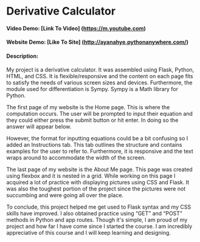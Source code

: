# Derivative Calculator
#### Video Demo:  [Link To Video] (https://m.youtube.com)
#### Website Demo: [Like To Site] (http://ayanahye.pythonanywhere.com/)
#### Description:

My project is a derivative calculator. It was assembled using Flask, Python, HTML, and CSS. It is flexible/responsive and the content on each page fits to satisfy the needs of various screen sizes and devices. Furthermore, the module used for differentiation is Sympy. Sympy is a Math library for Python.

The first page of my website is the Home page. This is where the computation occurs. The user will be prompted to input their equation and they could either press the submit button or hit enter. In doing so the answer will appear below. 

However, the format for inputting equations could be a bit confusing so I added an Instructions tab. This tab outlines the structure and contains examples for the user to refer to. Furthermore, it is responsive and the text wraps around to accommodate the width of the screen.

The last page of my website is the About Me page. This page was created using flexbox and it is nested in a grid. While working on this page I acquired a lot of practice with displaying pictures using CSS and Flask. It was also the toughest portion of the project since the pictures were not succumbing and were going all over the place. 

To conclude, this project helped me get used to Flask syntax and my CSS skills have improved. I also obtained practice using “GET” and “POST” methods in Python and app routes. Though it's simple, I am proud of my project and how far I have come since I started the course. I am incredibly appreciative of this course and I will keep learning and designing. 

